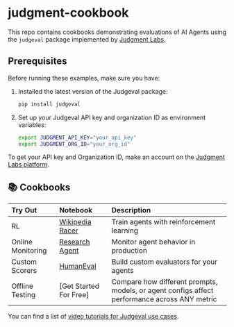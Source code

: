 # judgment-cookbook

This repo contains cookbooks demonstrating evaluations of AI Agents using the `judgeval` package implemented by [Judgment Labs](https://judgmentlabs.ai/).

## Prerequisites

Before running these examples, make sure you have:

1. Installed the latest version of the Judgeval package:

   ```bash
   pip install judgeval
   ```
2. Set up your Judgeval API key and organization ID as environment variables:

   ```bash
   export JUDGMENT_API_KEY="your_api_key"
   export JUDGMENT_ORG_ID="your_org_id"
   ```

To get your API key and Organization ID, make an account on the [Judgment Labs platform](https://app.judgmentlabs.ai/login).

## 📚 Cookbooks

| Try Out | Notebook | Description |
|:---------|:-----|:------------|
| RL | [Wikipedia Racer](https://colab.research.google.com/github/JudgmentLabs/judgment-cookbook/blob/main/rl/WikiRacingAgent_RL.ipynb) | Train agents with reinforcement learning |
| Online Monitoring | [Research Agent](https://colab.research.google.com/github/JudgmentLabs/judgment-cookbook/blob/main/monitoring/Research_Agent_Online_Monitoring.ipynb) | Monitor agent behavior in production |
| Custom Scorers | [HumanEval](https://colab.research.google.com/github/JudgmentLabs/judgment-cookbook/blob/main/custom_scorers/HumanEval_Custom_Scorer.ipynb) | Build custom evaluators for your agents |
| Offline Testing | [Get Started For Free] | Compare how different prompts, models, or agent configs affect performance across ANY metric |

You can find a list of [video tutorials for Judgeval use cases](https://www.youtube.com/@Alexshander-JL).
